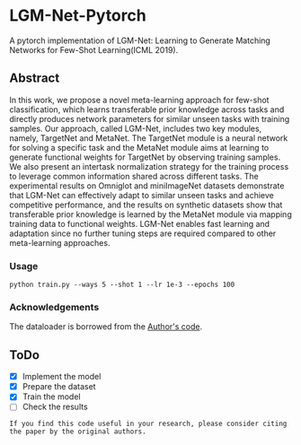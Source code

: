 # LGM-Net-Pytorch
A pytorch implementation of LGM-Net: Learning to Generate Matching Networks for Few-Shot Learning(ICML 2019).


## Abstract

In this work, we propose a novel meta-learning approach for few-shot classification, which learns transferable prior knowledge across tasks and directly produces network parameters for similar unseen tasks with training samples. Our approach, called LGM-Net, includes two key modules, namely, TargetNet and MetaNet. The TargetNet module is a neural network for solving a specific task and the MetaNet module aims at learning to generate functional weights for TargetNet by observing training samples. We also present an intertask normalization strategy for the training process to leverage common information shared across different tasks. The experimental results on Omniglot and miniImageNet datasets demonstrate that LGM-Net can effectively adapt to similar unseen tasks and achieve competitive performance, and the results on synthetic datasets show that transferable prior knowledge is learned by the MetaNet module via mapping training data to functional weights. LGM-Net enables fast learning and adaptation since no further tuning steps are required compared to other meta-learning approaches.

### Usage

`python train.py --ways 5 --shot 1 --lr 1e-3 --epochs 100 `

### Acknowledgements

The dataloader is borrowed from the [Author's code](https://github.com/likesiwell/LGM-Net/).


## ToDo
- [x] Implement the model
- [x] Prepare the dataset
- [x] Train the model
- [ ] Check the results

```
If you find this code useful in your research, please consider citing the paper by the original authors.
```
